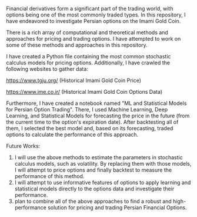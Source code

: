 Financial derivatives form a significant part of the trading world, with options being one of the most commonly traded types. In this repository, I have endeavored to investigate Persian options on the Imami Gold Coin.

There is a rich array of computational and theoretical methods and approaches for pricing and trading options. I have attempted to work on some of these methods and approaches in this repository.

I have created a Python file containing the most common stochastic calculus models for pricing options. Additionally, I have crawled the following websites to gather data:

https://www.tgju.org/ (Historical Imami Gold Coin Price)

https://www.ime.co.ir/ (Historical Imami Gold Coin Options Data)

Furthermore, I have created a notebook named "ML and Statistical Models for Persian Option Trading". There, I used Machine Learning, Deep Learning, and Statistical Models for forecasting the price in the future (from the current time to the option's expiration date). After backtesting all of them, I selected the best model and, based on its forecasting, traded options to calculate the performance of this approach.

Future Works:

1. I will use the above methods to estimate the parameters in stochastic calculus models, such as volatility. By replacing them with those models, I will attempt to price options and finally backtest to measure the performance of this method.
2.  I will attempt to use informative features of options to apply learning and statistical models directly to the options data and investigate their performance.
3.  plan to combine all of the above approaches to find a robust and high-performance solution for pricing and trading Persian Financial Options.
